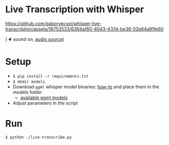 # Live Transcription with Whisper

https://github.com/gaborvecsei/whisper-live-transcription/assets/18753533/6364a160-4043-437d-be36-52e84a91fe60

(*🔈 sound on*, [audio source](https://www.youtube.com/watch?v=-WSrY-xH5pI))

# Setup

- `$ pip install -r requirements.txt`
- `$ mkdir models`
- Download `ggml` whisper model binaries: [how-to](https://github.com/ggerganov/whisper.cpp/tree/master/models) and place them in the models folder
    - [available ggml models](https://ggml.ggerganov.com/)
- Adjust parameters in the script

# Run

```shell
$ python ./live-transcribe.py
```

